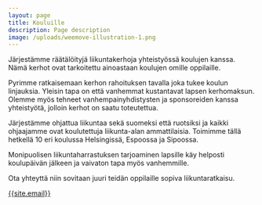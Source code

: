 ```yaml
---
layout: page
title: Kouluille
description: Page description
image: /uploads/weemove-illustration-1.png
---
```


Järjestämme räätälöityjä liikuntakerhoja yhteistyössä koulujen kanssa. Nämä kerhot ovat tarkoitettu ainoastaan koulujen omille oppilaille. 

Pyrimme ratkaisemaan kerhon rahoituksen tavalla joka tukee koulun linjauksia. Yleisin tapa on että vanhemmat kustantavat lapsen kerhomaksun. Olemme myös tehneet vanhempainyhdistysten ja sponsoreiden kanssa yhteistyötä, jolloin kerhot on saatu toteutettua. 

Järjestämme ohjattua liikuntaa sekä suomeksi että ruotsiksi ja kaikki ohjaajamme ovat koulutettuja liikunta-alan ammattilaisia. Toimimme tällä hetkellä 10 eri koulussa Helsingissä, Espoossa ja Sipoossa. 

Monipuolisen liikuntaharrastuksen tarjoaminen lapsille käy helposti koulupäivän jälkeen ja vaivaton tapa myös vanhemmille. 

Ota yhteyttä niin sovitaan juuri teidän oppilaille sopiva liikuntaratkaisu. 

[{{site.email}}](mailto:{{site.email}})
